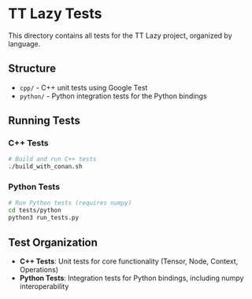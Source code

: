# TT Lazy Tests

This directory contains all tests for the TT Lazy project, organized by language.

## Structure

- `cpp/` - C++ unit tests using Google Test
- `python/` - Python integration tests for the Python bindings

## Running Tests

### C++ Tests
```bash
# Build and run C++ tests
./build_with_conan.sh
```

### Python Tests
```bash
# Run Python tests (requires numpy)
cd tests/python
python3 run_tests.py
```

## Test Organization

- **C++ Tests**: Unit tests for core functionality (Tensor, Node, Context, Operations)
- **Python Tests**: Integration tests for Python bindings, including numpy interoperability
